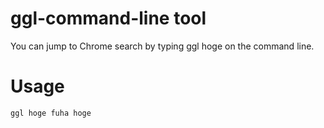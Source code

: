 # ggl-command-line tool
You can jump to Chrome search by typing ggl hoge on the command line.
# Usage
```
ggl hoge fuha hoge 
```


